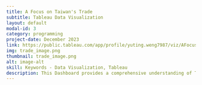 ```yaml
---
title: A Focus on Taiwan's Trade
subtitle: Tableau Data Visualization
layout: default
modal-id: 3
category: programming
project-date: December 2023
link: https://public.tableau.com/app/profile/yuting.weng7987/viz/AFocusonTaiwansTrade/DatavizProject
img: trade_image.png
thumbnail: trade_image.png
alt: image-alt
skill: Keywords - Data Visualization, Tableau
description: This Dashboard provides a comprehensive understanding of Taiwan's economic and trade landscape.
---
```

